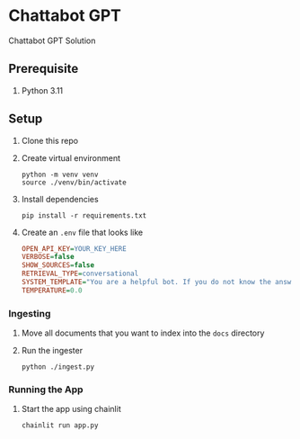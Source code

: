 # Chattabot GPT

Chattabot GPT Solution

## Prerequisite

1. Python 3.11

## Setup

1. Clone this repo

2. Create virtual environment

    ```shell
    python -m venv venv
    source ./venv/bin/activate
    ```

3. Install dependencies

    ```shell
    pip install -r requirements.txt
    ```

4. Create an `.env` file that looks like

    ```ini
    OPEN_API_KEY=YOUR_KEY_HERE
    VERBOSE=false
    SHOW_SOURCES=false
    RETRIEVAL_TYPE=conversational
    SYSTEM_TEMPLATE="You are a helpful bot. If you do not know the answer, just say that you do not know, do not try to make up an answer."
    TEMPERATURE=0.0
    ```

### Ingesting

1. Move all documents that you want to index into the `docs` directory

2. Run the ingester

   ```shell
   python ./ingest.py
   ```

### Running the App

1. Start the app using chainlit

    ```shell
    chainlit run app.py
    ```
